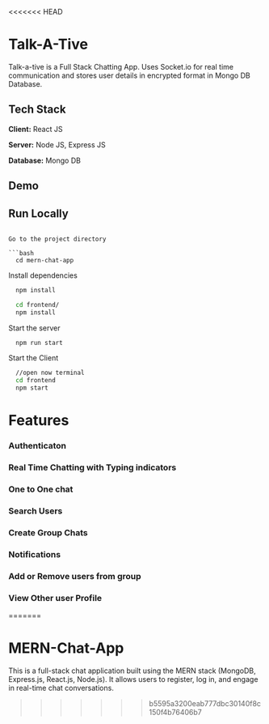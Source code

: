 <<<<<<< HEAD

# Talk-A-Tive

Talk-a-tive is a Full Stack Chatting App.
Uses Socket.io for real time communication and stores user details in encrypted format in Mongo DB Database.
## Tech Stack

**Client:** React JS

**Server:** Node JS, Express JS

**Database:** Mongo DB
  
## Demo



## Run Locally


```

Go to the project directory

```bash
  cd mern-chat-app
```

Install dependencies

```bash
  npm install
```

```bash
  cd frontend/
  npm install
```

Start the server

```bash
  npm run start
```
Start the Client

```bash
  //open now terminal
  cd frontend
  npm start
```

  
# Features

### Authenticaton

### Real Time Chatting with Typing indicators

### One to One chat

### Search Users

### Create Group Chats

### Notifications 

### Add or Remove users from group

### View Other user Profile



  
=======
# MERN-Chat-App
This is a full-stack chat application built using the MERN stack (MongoDB, Express.js, React.js, Node.js). It allows users to register, log in, and engage in real-time chat conversations.
>>>>>>> b5595a3200eab777dbc30140f8c150f4b76406b7
